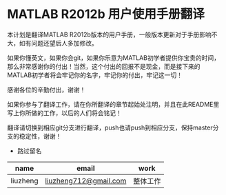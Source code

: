 ﻿# MATLAB R2012b 用户使用手册翻译

本计划是翻译MATLAB R2012b版本的用户手册，一般版本更新对于手册影响不大，如有问题还望后人多加修改。

如果你懂英文，如果你会git，如果你乐意为MATLAB初学者提供你宝贵的时间，那么非常感谢你的付出！当然，这个付出的回报不是现金，而是接下来的MATLAB初学者将会牢记你的名字，牢记你的付出，牢记这一切！

感谢各位的辛勤付出，谢谢！

如果你参与了翻译工作，请在你所翻译的章节起始处注明，并且在此README里写上你所做的工作，以后的人们将会铭记！

翻译请切换到相应git分支进行翻译，push也请push到相应分支，保持master分支的稳定性，谢谢！

* 路过留名

|name|email|work|
|----|-----|----|
liuzheng|liuzheng712@gmail.com|整体工作
